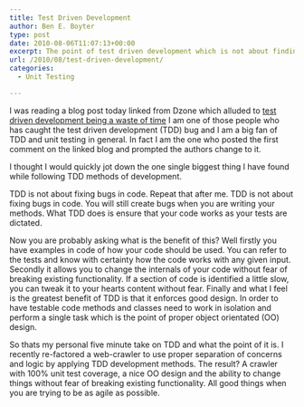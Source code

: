 ```yaml
---
title: Test Driven Development
author: Ben E. Boyter
type: post
date: 2010-08-06T11:07:13+00:00
excerpt: The point of test driven development which is not about finding bugs, but enforcing good design.
url: /2010/08/test-driven-development/
categories:
  - Unit Testing

---
```

I was reading a blog post today linked from Dzone which alluded to [test driven development being a waste of time][1] I am one of those people who has caught the test driven development (TDD) bug and I am a big fan of TDD and unit testing in general. In fact I am the one who posted the first comment on the linked blog and prompted the authors change to it.

I thought I would quickly jot down the one single biggest thing I have found while following TDD methods of development.

TDD is not about fixing bugs in code. Repeat that after me. TDD is not about fixing bugs in code. You will still create bugs when you are writing your methods. What TDD does is ensure that your code works as your tests are dictated.

Now you are probably asking what is the benefit of this? Well firstly you have examples in code of how your code should be used. You can refer to the tests and know with certainty how the code works with any given input. Secondly it allows you to change the internals of your code without fear of breaking existing functionality. If a section of code is identified a little slow, you can tweak it to your hearts content without fear. Finally and what I feel is the greatest benefit of TDD is that it enforces good design. In order to have testable code methods and classes need to work in isolation and perform a single task which is the point of proper object orientated (OO) design.

So thats my personal five minute take on TDD and what the point of it is. I recently re-factored a web-crawler to use proper separation of concerns and logic by applying TDD development methods. The result? A crawler with 100% unit test coverage, a nice OO design and the ability to change things without fear of breaking existing functionality. All good things when you are trying to be as agile as possible.

 [1]: http://blog.architexa.com/2010/08/wasting-time-with-test-driven-development/